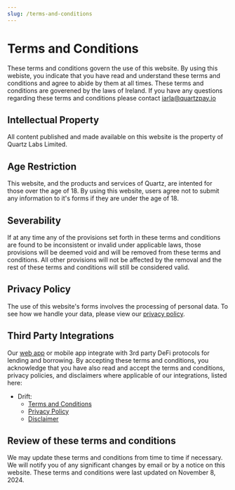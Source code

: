 ```yaml
---
slug: /terms-and-conditions
---
```


# Terms and Conditions

These terms and conditions govern the use of this website. By using this webiste, you indicate that you have read and understand these terms and conditions and agree to abide by them at all times. These terms and conditions are goverened by the laws of Ireland. If you have any questions regarding these terms and conditions please contact [iarla@quartzpay.io](mailto:iarla@quartzpay.io)

## Intellectual Property

All content published and made available on this website is the property of Quartz Labs Limited.

## Age Restriction

This website, and the products and services of Quartz, are intented for those over the age of 18. By using this website, users agree not to submit any information to it's forms if they are under the age of 18.

## Severability

If at any time any of the provisions set forth in these terms and conditions are found to be inconsistent or invalid under applicable laws, those provisions will be deemed void and will be removed from these terms and conditions. All other provisions will not be affected by the removal and the rest of these terms and conditions will still be considered valid.

## Privacy Policy

The use of this website's forms involves the processing of personal data. To see how we handle your data, please view our [privacy policy](./privacy-policy).

## Third Party Integrations

Our [web app](https://app.quartzpay.io/) or mobile app integrate with 3rd party DeFi protocols for lending and borrowing. By accepting these terms and conditions, you acknowledge that you have also read and accept the terms and conditions, privacy policies, and disclaimers where applicable of our integrations, listed here:

- Drift: 
    - [Terms and Conditions](https://docs.drift.trade/legal-and-regulations/terms-of-use)
    - [Privacy Policy](https://docs.drift.trade/legal-and-regulations/privacy-policy)
    - [Disclaimer](https://docs.drift.trade/legal-and-regulations/disclaimer)

## Review of these terms and conditions

We may update these terms and conditions from time to time if necessary. We will notify you of any significant changes by email or by a notice on this website. These terms and conditions were last updated on November 8, 2024.
